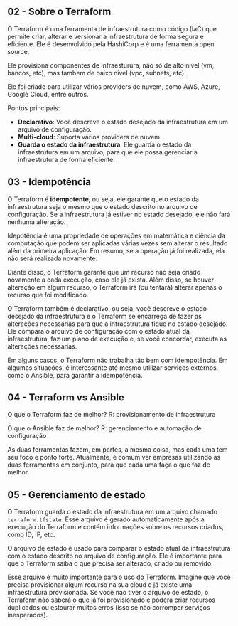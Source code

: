 ## 02 - Sobre o Terraform

O Terraform é uma ferramenta de infraestrutura como código (IaC) que permite criar, alterar e versionar a infraestrutura de forma segura e eficiente. Ele é desenvolvido pela HashiCorp e é uma ferramenta open source.

Ele provisiona componentes de infraesturura, não só de alto nivel (vm, bancos, etc), mas tambem de baixo nivel (vpc, subnets, etc).

Ele foi criado para utilizar vários providers de nuvem, como AWS, Azure, Google Cloud, entre outros.

Pontos principais:
- **Declarativo**: Você descreve o estado desejado da infraestrutura em um arquivo de configuração.
- **Multi-cloud**: Suporta vários providers de nuvem.
- **Guarda o estado da infraestrutura**: Ele guarda o estado da infraestrutura em um arquivo, para que ele possa gerenciar a infraestrutura de forma eficiente.

## 03 - Idempotência

O Terraform é **idempotente**, ou seja, ele garante que o estado da infraestrutura seja o mesmo que o estado descrito no arquivo de configuração. Se a infraestrutura já estiver no estado desejado, ele não fará nenhuma alteração.

Idepotência é uma propriedade de operações em matemática e ciência da computação que podem ser aplicadas várias vezes sem alterar o resultado além da primeira aplicação. Em resumo, se a operação já foi realizada, ela não será realizada novamente.

Diante disso, o Terraform garante que um recurso não seja criado novamente a cada execução, caso ele já exista. Além disso, se houver alteração em algum recurso, o Terraform irá (ou tentará) alterar apenas o recurso que foi modificado.

O Terraform também é declarativo, ou seja, você descreve o estado desejado da infraestrutura e o Terraform se encarrega de fazer as alterações necessárias para que a infraestrutura fique no estado desejado. Ele compara o arquivo de configuração com o estado atual da infraestrutura, faz um plano de execução e, se você concordar, executa as alterações necessárias.

Em alguns casos, o Terraform não trabalha tão bem com idempotência. Em algumas situações, é interessante até mesmo utilizar serviços externos, como o Ansible, para garantir a idempotência.

## 04 - Terraform vs Ansible

O que o Terraform faz de melhor?
R: provisionamento de infraestrutura

O que o Ansible faz de melhor?
R: gerenciamento e automação de configuração

As duas ferramentas fazem, em partes, a mesma coisa, mas cada uma tem seu foco e ponto forte. Atualmente, é comum ver empresas utilizando as duas ferramentas em conjunto, para que cada uma faça o que faz de melhor.

## 05 - Gerenciamento de estado

O Terraform guarda o estado da infraestrutura em um arquivo chamado `terraform.tfstate`. Esse arquivo é gerado automaticamente após a execução do Terraform e contém informações sobre os recursos criados, como ID, IP, etc.

O arquivo de estado é usado para comparar o estado atual da infraestrutura com o estado descrito no arquivo de configuração. Ele é importante para que o Terraform saiba o que precisa ser alterado, criado ou removido.

Esse arquivo é muito importante para o uso do Terraform. Imagine que você precisa provisionar algum recurso na sua cloud e já existe uma infraestrutura provisionada. Se você não tiver o arquivo de estado, o Terraform não saberá o que já foi provisionado e poderá criar recursos duplicados ou estourar muitos erros (isso se não corromper serviços inesperados).

